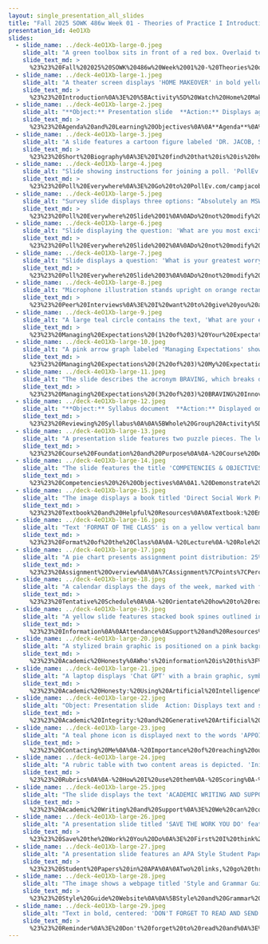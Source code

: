 ```yaml
---
layout: single_presentation_all_slides
title: "Fall 2025 SOWK 486w Week 01 - Theories of Practice I Introduction"
presentation_id: 4eO1Xb
slides:
  - slide_name: ../deck-4eO1Xb-large-0.jpeg
    slide_alt: "A green toolbox sits in front of a red box. Overlaid text reads:'SOWK 486: THEORIES OF PRACTICE IJACOB CAMPBELL, PH.D. LICSWFALL 2025 AT HERITAGE UNIVERSITYDirect Social Work Practice for Working with Individuals'Photo credit: Susan Holt Simpson via Unsplash."
    slide_text_md: >
      %23%23%20Fall%202025%20SOWK%20486w%20Week%2001%20-%20Theories%20of%20Practice%20I%20Introduction%0A%0Atitle:%20Fall%202025%20SOWK%20486w%20Week%2001%20-%20Theories%20of%20Practice%20I%20Introduction%0Adate:%202025-08-27%2011:07:06%0Alocation:%20Heritage%20University%0Atags:%0A%20%20-%20Heritage%20University%0A%20%20-%20BASW%20Program%0A%20%20-%20SOWK%20486w%0Apresentation_video:%20%3E%0A%20%20%22%22%0Adescription:%20%3E%0A%0AThis%20is%20the%20first%20week%20of%20classes%20for%20students%20starting%20in%20the%20social%20work%20program.%20Theories%20of%20Practice%20I%20is%20part%20of%20a%20three-part%20series%20of%20classes.%20In%20the%20first%20semester,%20you%20will%20examine%20how%20we%20work%20with%20individuals.%20The%20second%20semester%20is%20about%20working%20with%20families%20and%20groups.%20Finally,%20the%20third%20semester%20takes%20a%20broader%20approach%20and%20looks%20at%20macro%20practice.%20During%20the%20first%20class%20session,%20we%20focus%20on%20getting%20to%20know%20our%20fellow%20learners,%20the%20course%20instructor,%20and%20the%20general%20feel%20of%20the%20course.%20We%20will%20also%20discuss%20academic%20writing%20as%20this%20course%20is%20a%20%22W%22%20class.%0A%0AThe%20plan%20is%20as%20follows:%0A%0A-%20Getting%20to%20know%20each%20other%0A-%20Cooperative%20agreements%20and%20norms%0A-%20The%20look%20and%20feel%20of%20this%20learning%20environment%0A-%20Academic%20writing%0A%0ALearning%20Objectives%0A%0A-%20Students%20will%20gain%20an%20overview%20of%20this%20course,%20the%20assignments%20used%20to%20facilitate%20learning%20and%20demonstrate%20competency,%20and%20what%20to%20expect%20this%20semester.%0A-%20Students%20will%20be%20introduced%20to%20their%20instructor%20and%20peers%20and%20will%20learn%20some%20information%20about%20them.%0A-%20Students%20will%20be%20equipped%20with%20the%20practical%20knowledge%20to%20distinguish%20between%20a%20BASW%20and%20MSW%20degree.%0A-%20Students%20will%20be%20exposed%20to%20APA%20formatting%20and%20recognize%20how%20to%20engage%20in%20their%20scholarship%20during%20this%20program.%0A%0A
  - slide_name: ../deck-4eO1Xb-large-1.jpeg
    slide_alt: "A theater screen displays 'HOME MAKEOVER' in bold yellow text, with 'Minions Short' below. Red curtains frame the screen. Text reads: 'Social work is a diverse field... skills to follow up with clients of all types.' Additional details include 'Jacob Campbell, Heritage University, SOWK 486w, Fall 2025.'"
    slide_text_md: >
      %23%23%20Introduction%0A%3E%20%5BActivity%5D%20Watch%20Home%20Makeover%0A%0A%3E%20Social%20work%20is%20a%20diverse%20field,%20and%20while%20we%20might%20not%20have%20to%20work%20with%20criminal%20masterminds%20like%20Gru,%20it's%20my%20hope%20that%20this%20course%20will%20give%20us%20the%20skills%20to%20follow%20up%20with%20clients%20of%20all%20types.%0A%0A
  - slide_name: ../deck-4eO1Xb-large-2.jpeg
    slide_alt: "**Object:** Presentation slide  **Action:** Displays agenda and objectives  **Context:** Course introduction, featuring bullet points: 'Getting to know each other,' 'Cooperative agreements and norms,' and 'Academic writing.' Objectives highlight course overview and APA formatting skills.**Text:**  Agenda:- Getting to know each other- Cooperative agreements and norms- The look and feel of this learning environment- Academic writingLearning Objectives:- Students will gain an overview of this course, the assignments used to facilitate learning and demonstrate competency, and what to expect this semester.- Students will be introduced to their instructor and peers and will learn some information about them.- Students will be equipped with the practical knowledge to distinguish between a BASW and MSW degree.- Students will be exposed to APA formatting and recognize how to engage in their scholarship during this program. Jacob Campbell, Ph.D., LICSW  Heritage University  SOWK 486w  Fall 2025"
    slide_text_md: >
      %23%23%20Agenda%20and%20Learning%20Objectives%0A%0A**Agenda**%0A%0A-%20Getting%20to%20know%20each%20other%0A-%20Cooperative%20agreements%20and%20norms%0A-%20The%20look%20and%20feel%20of%20this%20learning%20environment%0A-%20Academic%20writing%0A%0A**Learning%20Objectives**%0A%0A-%20Students%20will%20gain%20an%20overview%20of%20this%20course,%20the%20assignments%20used%20to%20facilitate%20learning%20and%20demonstrate%20competency,%20and%20what%20to%20expect%20this%20semester.%0A-%20Students%20will%20be%20introduced%20to%20their%20instructor%20and%20peers%20and%20will%20learn%20some%20information%20about%20them.%0A-%20Students%20will%20be%20equipped%20with%20the%20practical%20knowledge%20to%20distinguish%20between%20a%20BASW%20and%20MSW%20degree.%0A-%20Students%20will%20be%20exposed%20to%20APA%20formatting%20and%20recognize%20how%20to%20engage%20in%20their%20scholarship%20during%20this%20program.%0A%0A%0A
  - slide_name: ../deck-4eO1Xb-large-3.jpeg
    slide_alt: "A slide features a cartoon figure labeled 'DR. JACOB, SOCIAL WORK TEACHER' alongside a laptop, book titled 'SOCIAL WORK PRACTICE,' and a coffee cup. Text reads: 'Instructor Introduction - Call Me Jacob, He, Him, His. Educational Experience, Work History, Outside Practice, Interests.' Bottom: 'Jacob Campbell, Ph.D., LICSW, Heritage University, SOWK 486w, Fall 2025.'"
    slide_text_md: >
      %23%23%20Short%20Biography%0A%3E%20I%20find%20that%20is%20is%20helpful%20to%20share%20a%20little%20bit%20about%20myself%20with%20students,%20so%20that%20you%20know%20where%20I%20am%20coming%20from.%0A%0A*%20Educational%20Experience%0A%20%20%20%20-%20CBC%20AA%202006%0A%20%20%20%20-%20EWU%20BASW%202008%0A%20%20%20%20-%20EWU%20MSW%202009%0A%20%20%20%20-%20Current%20doctoral%20student%20at%20CIIS%0A*%20Work%20History%0A%20%20%20%20-%20Pasco%20School%20District%20(2014-2024)%0A%20%20%20%20-%20Lourdes%20Counseling%20Center%20Children's%20Day%20Program%20(2019-2020)%0A%20%20%20%20-%20TCCH%20Behavioral%20Health%20Services%0A%20%20%20%20-%20Heritage%20University%20(since%202013)%0A%20%20%20%20-%20UNSAAC%0A%20%20%20%20-%20Crisis%20Residential%20Center%0A%20%20%20%20-%20Juvenile%20Detention%0A%20%20%20%20-%20Jubilee%20Youth%20Ranch%0A*%20Outside%20Practice%0A%20%20%20%20-%20Pasco%20Discovery%20Coalition%0A%20%20%20%20-%20Council%20for%20Children%0A%20%20%20%20-%20Various%20volunteer%20experiences%0A*%20Interests%0A%20%20%20%20-%20Dancing%0A%20%20%20%20-%20Computer%20technology%0A%20%20%20%20-%20Travel%0A%20%20%20%20-%20Graphic%20and%20website%20design%0A*%20Questions%0A%20%20%20%20-%20Only%20time%20you%20can%20ask%20about%20me...%20%5Bjoking%5D%0A%0A%0A
  - slide_name: ../deck-4eO1Xb-large-4.jpeg
    slide_alt: "Slide showing instructions for joining a poll. 'PollEv.com/campjacob' at the top. Left side: 'Poll Everywhere' with join-by-web steps. Right side: Join-by-text instructions. Footer: Presenter information and course details."
    slide_text_md: >
      %23%23%20Poll%20Everywhere%0A%3E%20Go%20to%20PollEv.com/campjacob%0A%0A
  - slide_name: ../deck-4eO1Xb-large-5.jpeg
    slide_alt: "Survey slide displays three options: “Absolutely an MSW for me,” “I think I will be fine with just my BA in Social Work,” and “What is an MSW?” Each option shows 0% response."
    slide_text_md: >
      %23%23%20Poll%20Everywhere%20Slide%2001%0A%0ADo%20not%20modify%20the%20notes%20in%20this%20section%20to%20avoid%20tampering%20with%20the%20Poll%20Everywhere%20activity.%0AMore%20info%20at%20polleverywhere.com/support%0A%0AAre%20you%20planning%20on%20continuing%20your%20education%20with%20an%20MSW%3F%0Ahttps://www.polleverywhere.com/multiple_choice_polls/8o5V8SMaU9kuEYrJ7PrdC%0A%0A
  - slide_name: ../deck-4eO1Xb-large-6.jpeg
    slide_alt: "Slide displaying the question: 'What are you most excited about for this upcoming year?' It shows, 'Nobody has responded yet. Hang tight! Responses are coming in,' indicating anticipation for audience interaction."
    slide_text_md: >
      %23%23%20Poll%20Everywhere%20Slide%2002%0A%0ADo%20not%20modify%20the%20notes%20in%20this%20section%20to%20avoid%20tampering%20with%20the%20Poll%20Everywhere%20activity.%0AMore%20info%20at%20polleverywhere.com/support%0A%0AWhat%20are%20you%20most%20excited%20about%20for%20this%20upcoming%20year%3F%0Ahttps://www.polleverywhere.com/free_text_polls/yugpWEcOAUIbhCWPn9h63%0A%0A
  - slide_name: ../deck-4eO1Xb-large-7.jpeg
    slide_alt: "Slide displays a question: 'What is your greatest worry for the upcoming school year?' Empty response area shows: 'Nobody has responded yet. Hang tight! Responses are coming in.' Context includes a note about viewing live content."
    slide_text_md: >
      %23%23%20Poll%20Everywhere%20Slide%2003%0A%0ADo%20not%20modify%20the%20notes%20in%20this%20section%20to%20avoid%20tampering%20with%20the%20Poll%20Everywhere%20activity.%0AMore%20info%20at%20polleverywhere.com/support%0A%0AWhat%20is%20your%20greatest%20worry%20for%20the%20upcoming%20school%20year%3F%0Ahttps://www.polleverywhere.com/free_text_polls/UYY3ZJw7dn77Pc2QMfwJJ%0A%0A%0A
  - slide_name: ../deck-4eO1Xb-large-8.jpeg
    slide_alt: "Microphone illustration stands upright on orange rectangle; text instructs 'Peer Interviews: Name, Family or work information, Hopes for future career, Secret talent, hobby, or interesting fact.' Encourages interviewing two or three people. Footer: Jacob Campbell, Ph.D., LICSW, Heritage University, SOWK 486w, Fall 2025."
    slide_text_md: >
      %23%23%20Peer%20Interviews%0A%3E%20I%20want%20to%20give%20you%20all%20an%20opportunity%20get%20to%20know%20each%20other%20and%20for%20me%20to%20start%20to%20get%20to%20know%20everybody.%0A%0A%3E%20%5BSmall%20Group%20Activity%5D%20I%20want%20everybody%20to%20interview%20at%20least%20two%20people%20and%20take%20notes.%20We%20will%20then%20go%20through%20and%20you%20will%20each%20have%20an%20opportunity%20introduce%20at%20least%20one%20of%20your%20peers.%20You%20will%20have%20about%2010%20minutes.%0A%0A-%20Name%0A-%20Family%20or%20work%0A-%20Hopes%20for%20future%20carrier%0A-%20Secret%20talent,%20hobby,%20or%20interesting%20fact%0A%0A%5BWhole%20Group%20Activity%5D%20Discuss%20building%20a%20community%20with%20the%20cohort.%0A%0A
  - slide_name: ../deck-4eO1Xb-large-9.jpeg
    slide_alt: "A large teal circle contains the text, 'What are your expectations?' Above, 'MANAGING EXPECTATIONS' is in bold blue. Bottom right features course details: Jacob Campbell, Ph.D., LCSW, Heritage University, SOWK 486w, Fall 2025."
    slide_text_md: >
      %23%23%20Managing%20Expectations%20(1%20of%203)%20Your%20Expectations%0A%3E%20%5BDiscussion%5D%20What%20are%20your%20expectations%20for%20this%20course%3F%0A%0A
  - slide_name: ../deck-4eO1Xb-large-10.jpeg
    slide_alt: "A pink arrow graph labeled 'Managing Expectations' shows happiness axes with quadrants: 'You're Happy,' 'You're Not Happy,' 'I'm not Happy,' and 'I'm Happy.' A target icon is in the 'You're Happy,' 'I'm Happy' quadrant. Additional text: 'Jacob Campbell, Ph.D., LCSW, Heritage University,' 'SOWK 486w Fall 2025.'"
    slide_text_md: >
      %23%23%20Managing%20Expectations%20(2%20of%203)%20My%20Expectations%0A%3E%20What%20we%20want%20to%20be%20able%20to%20do%20comes%20to%20a%20place%20where%20we%20are%20able%20to%20meet%20in%20the%20middle%20without%20expectations...%20and%20that%20you're%20happy%20and%20so%20am%20I.%0A%0A*%20Cooperative%20Arrangement%0A%20%20%20%20-%20Break%20vs.%20leaving%20early%0A*%20Nonnegotiable%0A%20%20%20%20-%20Timeliness%0A%20%20%20%20-%20Participation%0A%20%20%20%20-%20High%20academic%20standards%0A*%20General%20course%20format%0A%20%20%20%20-%20Readings%0A%20%20%20%20-%20Lecture%20/%20discussion%0A%20%20%20%20-%20Lab%20days%0A%20%20%20%20-%20Presentations%0A%20%20%20%20-%20Papers%0A%20%20%20%20-%20Breakout%20activities%0A*%20Open%20/%20laid%20back%0A*%20Having%20fun%0A%0A
  - slide_name: ../deck-4eO1Xb-large-11.jpeg
    slide_alt: "The slide describes the acronym BRAVING, which breaks down trust into seven elements: Boundaries, Reliability, Accountability, Vault, Integrity, Nonjudgment, and Generosity. It visually emphasizes trust's importance."
    slide_text_md: >
      %23%23%20Managing%20Expectations%20(3%20of%203)%20BRAVING%20Innovatory%0A%3E%20This%20class%20has%20to%20be%20a%20space%20where%20we%20can%20build%20trust.%20I%20love%20Brenee%20Brown%20and%20the%20work%20she%20does.%20We%20will%20come%20back%20to%20her%20a%20few%20times%20this%20year.%20I%20want%20to%20lay%20out%20what%20she%20calls%20the%20BRAVING%20innovatory.%20These%20are%20the%20domains%20that%20are%20necessary%20for%20having%20a%20space%20that%20can%20have%20trust%20built%20and%20my%20expectation%20for%20us%20in%20this%20class:%0A%0AThe%20acronym%20BRAVING%20breaks%20down%20trust%20into%20seven%20elements:%20Boundaries,%20Reliability,%20Accountability,%20Vault,%20Integrity,%20Nonjudgment,%20and%20Generosity.%0A%0A-%20**Boundaries**:%20Setting%20boundaries%20is%20making%20clear%20what's%20okay%20and%20what's%20not%20okay,%20and%20why.%0A-%20**Reliability**:%20You%20do%20what%20you%20say%20you'll%20do.%20At%20work,%20this%20means%20staying%20aware%20of%20your%20competencies%20and%20limitations%20so%20you%20don't%20overpromise%20and%20are%20able%20to%20deliver%20on%20commitments%20and%20balance%20competing%20priorities.%0A-%20**Accountability**:%20You%20own%20your%20mistakes,%20apologize,%20and%20make%20amends.%0A-%20**Vault**:%20You%20don't%20share%20information%20or%20experiences%20that%20are%20not%20yours%20to%20share.%20I%20need%20to%20know%20that%20my%20confidences%20are%20kept,%20and%20that%20you're%20not%20sharing%20with%20meany%20information%20about%20other%20people%20that%20should%20be%20confidential.%0A-%20**Integrity**:%20Choosing%20courage%20over%20comfort;%20choosing%20what's%20right%20over%20what's%20fun,%20fast,%20or%20easy;%20and%20practicing%20your%20values,%20not%20just%20professing%20them.%0A-%20**Nonjudgment**:%20I%20can%20ask%20for%20what%20I%20need,%20and%20you%20can%20ask%20for%20what%20you%20need.%20We%20can%20talk%20about%20how%20we%20feel%20without%20judgment.%0A-%20**Generosity**:%20Extending%20the%20most%20generous%20interpretation%20to%20the%20intentions,%20words,%20and%20actions%20of%20others.%0A%0AText%20adapted%20from%20Brown%20(2021).%0A%0A%3Cdiv%20style%3D%22text-align:%20center%22%20markdown%3D%221%22%3E%0AReference%0A%3C/div%3E%0A%3Cdiv%20style%3D%22margin:%200%200%200%202em;%20text-indent:%20-2em;%22%20markdown%3D%221%22%3E%0A%0ABrown,%20B.%20(2019).%20_Dare%20to%20lead:%20Brave%20work.%20Tough%20conversations.%20Whole%20hearts_.%20Random%20House%0A%0ABrown,%20B.%20(2021)%20The%20braving%20innovatory.%20Dare%20to%20lead%20hub:%20workbook,%20glossary,%20and%20art%20pics.%20%3Chttps://brenebrown.com/resources/the-braving-inventory/%3E%0A%0A%3C/div%3E%0A%0A
  - slide_name: ../deck-4eO1Xb-large-12.jpeg
    slide_alt: "**Object:** Syllabus document  **Action:** Displayed on a slide  **Context:** Includes course and instructor details, land acknowledgment, and emphasizes reviewing with bold title “REVIEWING SYLLABUS.” It features Heritage University branding and course information for SOWK 486w: Theories of Practice."
    slide_text_md: >
      %23%23%20Reviewing%20Syllabus%0A%0A%5BWhole%20Group%20Activity%5D%20%20Go%20section%20by%20section%0A%0A
  - slide_name: ../deck-4eO1Xb-large-13.jpeg
    slide_alt: "A presentation slide features two puzzle pieces. The left piece, labeled 'Practice,' shows a Swiss army knife and reads: 'Implement skills related to communication skills and effecting change.' The right piece, labeled 'Theory,' depicts books, stating: 'Learn about generalist social work theories for working with individuals.' The slide indicates it's for 'SOWK 486w Fall 2025' by Jacob Campbell at Heritage University."
    slide_text_md: >
      %23%23%20Course%20Foundation%20and%20Purpose%0A%0A-%20Course%20Description%0A-%20Course%20Purpose%0A-%20Relationship%20to%20Other%20Sequences%20and/or%20Other%20Courses%20%0A%0A
  - slide_name: ../deck-4eO1Xb-large-14.jpeg
    slide_alt: "The slide features the title 'COMPETENCIES & OBJECTIVES' with a logo labeled 'COUNCIL ON SOCIAL WORK EDUCATION.' It lists eight objectives including ethical behavior and engaging with communities. Creator information is at the bottom."
    slide_text_md: >
      %23%23%20Competencies%20%26%20Objectives%0A%0A1.%20Demonstrate%20Ethical%20and%20Professional%20Behavior%0A2.%20Advance%20Human%20Rights%20and%20Social,%20Racial,%20Economic,%20and%20Environmental%20Justice%0A3.%20Engage%20Anti-Racism,%20Diversity,%20Equity,%20and%20Inclusion%20(ADEI)%20in%20Practice%0A4.%20Engage%20in%20Practice-Informed%20Research%20and%20Research-Informed%20Practice%0A5.%20Engage%20in%20Policy%20Practice%0A6.%20**Engage%20with%20Individuals,%20Families,%20Groups,%20Organizations,%20and%20Communities**%0A7.%20Assess%20Individuals,%20Families,%20Groups,%20Organizations,%20and%20Communities%0A8.%20Intervene%20with%20Individuals,%20Families,%20Groups,%20Organizations,%20and%20Communities%0A9.%20Evaluate%20Practice%20with%20Individuals,%20Families,%20Groups,%20Organizations,%20and%20Communities%0A%0A
  - slide_name: ../deck-4eO1Xb-large-15.jpeg
    slide_alt: "The image displays a book titled 'Direct Social Work Practice' alongside icons for Google Scholar, an orange Publication Manual, and Eagle Search, labeled as 'Helpful Resources.' It’s part of a presentation by Jacob Campbell, Ph.D., at Heritage University for SOWK 486w, Fall 2025."
    slide_text_md: >
      %23%23%20Textbook%20and%20Helpful%20Resources%0A%0ATextbook:%20Empowerment%20Series:%20Direct%20Social%20Work%20Practice%20Theory%20and%20Skills%20(11th%20ed.)%0A%0AHelpful%20Resources%0A-%20APA%20Style%20Guide%0A-%20Google%20Scholar%0A-%20Eagle%20Search%0A%0A
  - slide_name: ../deck-4eO1Xb-large-16.jpeg
    slide_alt: "Text 'FORMAT OF THE CLASS' is on a yellow vertical banner. Icons depict activities: Large Group Discussion, Small Group Discussion, Lecture Format, Lab Days, Role-Play & Practice. Mentioned: Jacob Campbell, Heritage University, SOWK 486w, Fall 2025."
    slide_text_md: >
      %23%23%20Format%20of%20the%20Class%0A%0A-%20Lecture%0A-%20Role%20plays%20and%20practice%20opportunities%0A-%20Small%20group%20discussion%0A-%20Whole%20group%20discussion%0A-%20Lab%20days%0A%0A
  - slide_name: ../deck-4eO1Xb-large-17.jpeg
    slide_alt: "A pie chart presents assignment point distribution: 25% each for two segments, 13% each for two others. 'Assignments Points' title, list, and extra credit options detailed. Jacob Campbell, Heritage University."
    slide_text_md: >
      %23%23%20Assignment%20Overview%0A%0A%7CAssignment%7CPoints%7CPercentage%7C%0A%7C---%7C---%7C---%7C%0A%7CA-01:%20Class%20Engagement%20and%20Attendance%7C50%7C12.5%25%7C%0A%7CA-02:%20Chapter%20Reading%20Quizzes%7C50%7C12.5%25%7C%0A%7CA-03:%20Theory%20and%20Practice%20Integrative%20Paper%7C100%7C25%25%7C%0A%7C**A-04:%20Interviewing%20Skills%20Video%20Role-Play%20and%20Reflection%20Paper**%7C%7C%7C%0A%7CA-04a:%20Interviewing%20Skills%20Video%20Role-Play%7C100%7C25%25%7C%0A%7CA-04b:%20Interviewing%20Skills%20Reflective%20Paper%7C100%7C25%25%7C%0A%7C**TOTAL**%7C**400**%7C**100%25**%7C%0A%7CA-06a%20%5BEC%5D:%20Individual%20Empathetic%20Communication%20Self-Evaluation%20Reflective%20Paper%7C20%7C5%25%7C%0A%7CA-06b%20%5BEC%5D:%20Evidence-Based%20Practice%20for%20Assessments%20or%20Generalist%20Practice%7C40%7C10%25%7C%0A%0A
  - slide_name: ../deck-4eO1Xb-large-18.jpeg
    slide_alt: "A calendar displays the days of the week, marked with faces on Wednesdays, titled 'TENTATIVE SCHEDULE' in a presentation from Heritage University, Fall 2025, by Campbell, Ph.D., LCSW."
    slide_text_md: >
      %23%23%20Tentative%20Schedule%0A%0A-%20Orientate%20how%20to%20read.%0A-%20Two%20class%20sessions%20that%20we%20won't%20have%20class%0A%0A
  - slide_name: ../deck-4eO1Xb-large-19.jpeg
    slide_alt: "A yellow slide features stacked book spines outlined in black. Text reads: 'INFORMATION,' 'Attendance,' 'Support and Resources,' 'University Policies.' Additional info includes: 'Jacob Campbell,' 'Heritage University,' 'SOWK 486w,' 'Fall 2025'."
    slide_text_md: >
      %23%23%20Information%0A%0AAttendance%0ASupport%20and%20Resources%0AUniversity%20Policies%0A%0A-%20Credit%20hour%20requirements%0A-%20Online%20course%20exchange%20appeals%20process%0A-%20Academic%20honesty%0A-%20Campus%20safety%0A-%20Safe%20attendance%20reminder%0A%0A
  - slide_name: ../deck-4eO1Xb-large-20.jpeg
    slide_alt: "A stylized brain graphic is positioned on a pink background. Text reads, 'WHO'S INFORMATION IS THIS?' with a subtitle 'ACADEMIC HONESTY.' Bottom mentions Jacob Campbell, Ph.D., Heritage University, SOWK 486w, Fall 2025."
    slide_text_md: >
      %23%23%20Academic%20Honesty%0AWho's%20information%20is%20this%3F%0A%0A
  - slide_name: ../deck-4eO1Xb-large-21.jpeg
    slide_alt: "A laptop displays 'Chat GPT' with a brain graphic, symbolizing AI. An arrow points to a block labeled 'Student Work.' Text discusses appropriate versus inappropriate AI use. Title: 'Using Artificial Intelligence: Academic Honesty.'"
    slide_text_md: >
      %23%23%20Academic%20Honesty:%20Using%20Artificial%20Intelligence%0A%0A%5BWhole%20Class%20Activity%5D%20Discussion%20regarding%20appropriate%20uses%20versus%20inappropriate.%0A%0A
  - slide_name: ../deck-4eO1Xb-large-22.jpeg
    slide_alt: "Object: Presentation slide  Action: Displays text and screenshots on AI  Context: Pink background, various boxes with text snippets, focusing on academic integrity and artificial intelligence issues.  Text:  - 'ACADEMIC INTEGRITY & GENERATIVE ARTIFICIAL INTELLIGENCE'  - Screenshots discuss solutions for pizza cheese and crossing the English Channel, emphasizing AI accuracy.  - 'Jacob Campbell, Ph.D., LICSW, Heritage University, SOWK 486w, Fall 2025'"
    slide_text_md: >
      %23%23%20Academic%20Integrity:%20and%20Generative%20Artificial%20Intelligence%0A%3E%20I%20want%20to%20talk%20a%20little%20about%20using%20generative%20AI%20and%20how%20you%20might%20think%20about.%0A%0AFirst,%20I%20have%20an%20attachment%20that%20was%20developed%20by%20a%20faculty%20committee%20considering%20Heritage%20and%20the%20use%20of%20AI.%20That%20is%20in%20the%20handouts.%20It%20basically%20just%20says%20to%20ask%20and%20to%20recognize%20it%20is%20different%20between%20different%20places.%0A%0AShow%20Document:%20Al%20Essentials%20for%20Students%20at%20Heritage%20University.%0A%0AIt%20describes%20the%20ethical%20considerations%20including%0A%0A-%20**Originality**:%20All%20submitted%20work%20must%20be%20your%20own.%20Using%20Al%20to%20assist%20is%20not%20the%20same%20as%20having%20Al%20do%0Athe%20work%20for%20you.%20Only%20use%20it%20within%20the%20bounds%20permitted%20by%20your%20instructor.%0A-%20**Acknowledge%20Al%20use**:%20If%20you%20use%20generative%20Al,%20cite%20it%20as%20instructed.%20Ask%20if%20you're%20unsure.%20(Citation%0Aformats%20like%20APA,%20MLA,%20and%20Chicago%20now%20include%20guidance%20for%20Al.)%0A-%20**Protect%20your%20data**:%20Never%20share%20personal,%20sensitive,%20or%20confidential%20information%20with%20public%20Al%0Atools.%0A-%20**Use%20protected%20platforms**:%20When%20possible,%20use%20institutionally%20supported%20Al%20tools%20like%20Microsoft%0ACopilot%20with%20Data%20Protection%20to%20safeguard%20your%20information.%0A%0AIn%20the%20use,%20I%20also%20encourage%20you%20to%20think%20about%20your%20development%20of%20critical%20thinking%20skills%20and%20meta%20analysis%20that%20you%20have%20to%20do%20as%20social%20workers,%20but%20that%20can't%20really%20be%20relegated%20to%20a%20machine%20(maybe%20story%20of%20graphic%20design%20from%20Fedrico).%20We%20won't%20get%20into%20the%20potential%20future%20threats%20around%20information%20and%20ecological%20concerns.%0A%0AI%20want%20to%20talk%20about%20hallucinations.%20I%20have%20to%20screen%20shots%20from%202023/2024%20with%20bad%20results.%0A%0AAI%20saying%20that%20add%20glue%20to%20make%20cheese%20stick%20to%20pizza%0A%0Aor%20AI%20saying%20that%20Christof%20Wandratsch%20completing%20it%20in%2014%20h%2051%20min%20in%202020%20cross%20the%20channel%20on%20foot.%0A%0ATo%20give%20context,%20he%20did%20In%20August%202005%20he%20set%20the%20world%20record%20for%20the%20fastest%20ever%20swim%20of%20the%20English%20Channel%20in%20a%20time%20of%207%20h%2003%20mins%0A%0A%5BFastest%20crossing%20of%20the%20English%20Channel%20swimming%20(male)%20%7C%20Guinness%20World%20Records%5D(https://www.guinnessworldrecords.com/world-records/63415-fastest-crossing-of-the-english-channel-swimming-male)%20provides%20ANDREAS%20WASCHBURGER%20in%202023%20as%20the%20current.%0A%0AI%20have%20another%20screenshot%20asking%20the%20same%20question%20today%20and%20it%20recognizes%20that%20as%20a%20failed%20prompt%20before%20(because%20other%20people%20have%20written%20about%20it)%0A%0AWhat%20I%20want%20you%20to%20realize%20is%20that%20it%20doesn't%20know%20anything.%20It%20is%20making%20logical%20guesses%20about%20how%20to%20describe%20things%20and%20sometimes%20it%20completely%20makes%20those%20things%20up.%20I%20think%20this%20will%20continue%20to%20improve%20but%20it%20can't%20be%20trusted%20for%20100%20%25%20accuracy.%0A%0ASo...%20here%20are%20my...%0A%0A-%20**Hopes%20%26%20Concerns**:%20Can%20help%20us%20all%20level%20of%20and%20improve%20the%20work%20that%20we%20do.%20I%20already%20talked%20about%20my%20concerns.%0A-%20**Appropriate**:%20Getting%20ideas,%20brainstorming,%20asking%20it%20to%20review%20work%20that%20you've%20done%20and%20get%20feedback%0A-%20**Inappropriate**%20Uses:%20Asking%20it%20to%20write%20your%20forum%20or%20papers,%20over%20reliance%0A%0A
  - slide_name: ../deck-4eO1Xb-large-23.jpeg
    slide_alt: "A teal phone icon is displayed next to the words 'APPOINTMENTS & QUESTIONS' on a teal background. In the bottom right corner: 'Jacob Campbell, Ph.D., LICSW, Heritage University, SOWK 486w, Fall 2025.'"
    slide_text_md: >
      %23%23%20Contacting%20Me%0A%0A-%20Importance%20of%20reaching%20out%0A-%20Best%20ways%20to%20contact%20me%0A%0A
  - slide_name: ../deck-4eO1Xb-large-24.jpeg
    slide_alt: "A rubric table with two content areas is depicted. 'Initial,' 'Emerging,' 'Developed,' and 'Highly Developed' columns classify progress, marked with 'x' and '1'. Title: 'RUBRICS.' Text includes: Jacob Campbell, Ph.D., LCSW, Heritage University, SOWK 486w, Fall 2025."
    slide_text_md: >
      %23%23%20Rubrics%0A%0A-%20How%20I%20use%20them%0A-%20Scoring%0A-%20Feedback%0A%0A
  - slide_name: ../deck-4eO1Xb-large-25.jpeg
    slide_alt: "The slide displays the text 'ACADEMIC WRITING AND SUPPORT' in bold white font on a pink background. Additional text includes “Jacob Campbell, Ph.D., LCSW, Heritage University, SOWK 486w, Fall 2025” at the bottom right."
    slide_text_md: >
      %23%23%20Academic%20Writing%20and%20Support%0A%3E%20We%20can%20come%20back%20to%20some%20of%20this...%20but%20I%20at%20least%20wanted%20to%20spend%20some%20time%20talking%20through%20some%20stuff.%20Ask%20me%20later%20in%20the%20semester%20and%20we%20can%20do%20more%20of%20this...%0A%0A%0A
  - slide_name: ../deck-4eO1Xb-large-26.jpeg
    slide_alt: "A presentation slide titled 'SAVE THE WORK YOU DO' features logos of software like Zotero and Mendeley for saving articles, a paper icon symbolizing saving written papers, and placeholders for notes. Jacob Campbell, Ph.D., LCSW, Heritage University, SOWK 486w, Fall 2025 is listed at the bottom."
    slide_text_md: >
      %23%23%20Save%20the%20Work%20You%20Do%0A%3E%20First%20I%20think%20the%20information%20and%20work%20that%20you%20create,%20you%20should%20save%20and%20organize%20it.%0A%0A-%20Save%20articles%20you%20read%20(Zotero,%20Bookends,%20Mendeley,%20Endnote,%20Refworks)%0A-%20Save%20papers%20that%20you%20write%0A-%20Save%20notes%20you%20take%20about%20a%20topic%0A%0A
  - slide_name: ../deck-4eO1Xb-large-27.jpeg
    slide_alt: "A presentation slide features an APA Style Student Paper Setup Guide, 7th Edition, and a labeled, annotated example of a student paper. It is designed for academic formatting instruction. Text includes 'Basic Setup' and personal details: Jacob Campbell, Ph.D., LICSW, Heritage University, SOWK 486w, Fall 2025."
    slide_text_md: >
      %23%23%20Student%20Papers%20in%20APA%0A%0ATwo%20links,%20go%20through%20and%20review%20them.%0A%0A-%20%5BStudent%20Paper%20Setup%20Guide%5D(https://apastyle.apa.org/instructional-aids/student-paper-setup-guide.pdf)%0A-%20%5BAnnotated%20Student%20Paper%5D(https://apastyle.apa.org/style-grammar-guidelines/paper-format/student-annotated.pdf)%0A%0A
  - slide_name: ../deck-4eO1Xb-large-28.jpeg
    slide_alt: "The image shows a webpage titled 'Style and Grammar Guidelines' from the APA Style website. The page describes the importance of clarity in writing and references their official manuals for more guidance. At the bottom, it mentions Jacob Campbell, Ph.D., LICSW, Heritage University, SOWK 486w, Fall 2025."
    slide_text_md: >
      %23%23%20Style%20Guide%20Website%0A%0A%5BStyle%20and%20Grammar%20Guidelines%5D(https://apastyle.apa.org/style-grammar-guidelines)%0A%0A
  - slide_name: ../deck-4eO1Xb-large-29.jpeg
    slide_alt: "Text in bold, centered: 'DON'T FORGET TO READ AND SEND ME YOUR CONTACT INFO.' Background is solid purple. Bottom right includes: 'Jacob Campbell, Ph.D., LCSW, Heritage University,' 'SOWK 486w,' 'Fall 2025.'"
    slide_text_md: >
      %23%23%20Reminder%0A%3E%20Don't%20forget%20to%20read%20and%0A%3E%20Send%20me%20your%20contact%20info%0A
---
```

